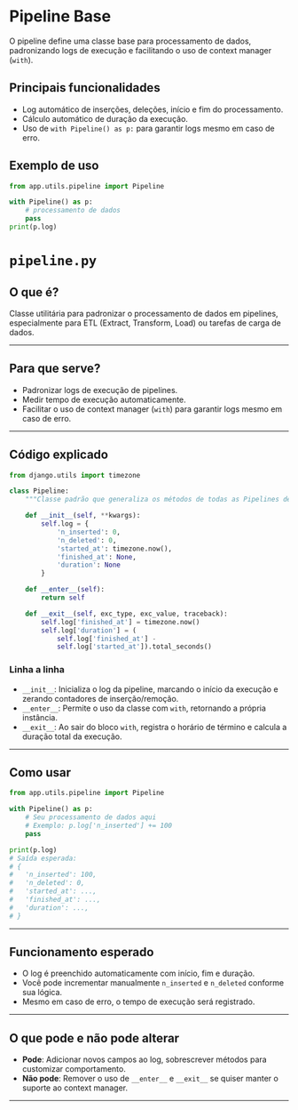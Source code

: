 # Pipeline Base

O pipeline define uma classe base para processamento de dados, padronizando logs de execução e facilitando o uso de context manager (`with`).

## Principais funcionalidades

- Log automático de inserções, deleções, início e fim do processamento.
- Cálculo automático de duração da execução.
- Uso de `with Pipeline() as p:` para garantir logs mesmo em caso de erro.

## Exemplo de uso

```python
from app.utils.pipeline import Pipeline

with Pipeline() as p:
    # processamento de dados
    pass
print(p.log)
```

# `pipeline.py`

## O que é?

Classe utilitária para padronizar o processamento de dados em pipelines, especialmente para ETL (Extract, Transform, Load) ou tarefas de carga de dados.

---

## Para que serve?

- Padronizar logs de execução de pipelines.
- Medir tempo de execução automaticamente.
- Facilitar o uso de context manager (`with`) para garantir logs mesmo em caso de erro.

---

## Código explicado

```python
from django.utils import timezone

class Pipeline:
    """Classe padrão que generaliza os métodos de todas as Pipelines de dados"""

    def __init__(self, **kwargs):
        self.log = {
            'n_inserted': 0,
            'n_deleted': 0,
            'started_at': timezone.now(),
            'finished_at': None,
            'duration': None
        }

    def __enter__(self):
        return self

    def __exit__(self, exc_type, exc_value, traceback):
        self.log['finished_at'] = timezone.now()
        self.log['duration'] = (
            self.log['finished_at'] -
            self.log['started_at']).total_seconds()
```

### Linha a linha

- `__init__`: Inicializa o log da pipeline, marcando o início da execução e zerando contadores de inserção/remoção.
- `__enter__`: Permite o uso da classe com `with`, retornando a própria instância.
- `__exit__`: Ao sair do bloco `with`, registra o horário de término e calcula a duração total da execução.

---

## Como usar

```python
from app.utils.pipeline import Pipeline

with Pipeline() as p:
    # Seu processamento de dados aqui
    # Exemplo: p.log['n_inserted'] += 100
    pass

print(p.log)
# Saída esperada:
# {
#   'n_inserted': 100,
#   'n_deleted': 0,
#   'started_at': ...,
#   'finished_at': ...,
#   'duration': ...,
# }
```

---

## Funcionamento esperado

- O log é preenchido automaticamente com início, fim e duração.
- Você pode incrementar manualmente `n_inserted` e `n_deleted` conforme sua lógica.
- Mesmo em caso de erro, o tempo de execução será registrado.

---

## O que pode e não pode alterar

- **Pode**: Adicionar novos campos ao log, sobrescrever métodos para customizar comportamento.
- **Não pode**: Remover o uso de `__enter__` e `__exit__` se quiser manter o suporte ao context manager.

---
